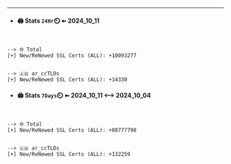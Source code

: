 

---
- #### 🖨️ **Stats** `24Hr`⏲️ ➼ 2024_10_11
```console


--> 🌐 Total
[+] New/ReNewed SSL Certs (ALL): +10093277


--> 🇦🇷 ar_ccTLDs
[+] New/ReNewed SSL Certs (ALL): +14330

```

- #### 🖨️ **Stats** `7Days`⏲️ ➼ 2024_10_11 <--> 2024_10_04
```console


--> 🌐 Total
[+] New/ReNewed SSL Certs (ALL): +80777798


--> 🇦🇷 ar_ccTLDs
[+] New/ReNewed SSL Certs (ALL): +132259

```

